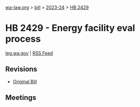[wa-law.org](/) > [bill](/bill/) > [2023-24](/bill/2023-24/) > [HB 2429](/bill/2023-24/hb/2429/)

# HB 2429 - Energy facility eval process
[leg.wa.gov](https://app.leg.wa.gov/billsummary?BillNumber=2429&Year=2023&Initiative=false) | [RSS Feed](./rss.xml)

## Revisions
* [Original Bill](1/)

## Meetings